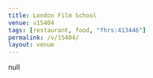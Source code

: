 ```yaml
---
title: London Film School
venue: v15404
tags: [restaurant, food, "fhrs:413446"]
permalink: /v/15404/
layout: venue
---
```

null